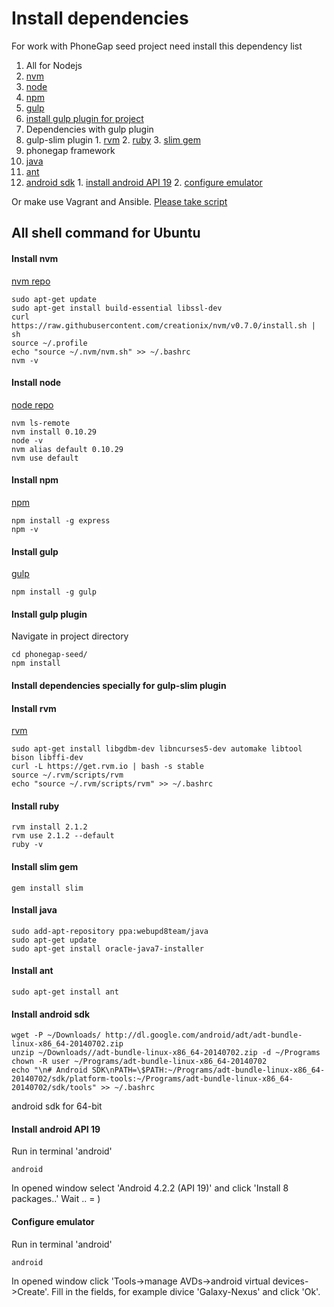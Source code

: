 Install dependencies
====================

For work with PhoneGap seed project need install this dependency list

1. All for Nodejs
  1. [nvm](#install-nvm)
  1. [node](#install-node)
  2. [npm](#install-npm)
  3. [gulp](#install-gulp)
  4. [install gulp plugin for project](#install-gulp-plugin)
2. Dependencies with gulp plugin
  1. gulp-slim plugin
    1. [rvm](#install-rvm)
    2. [ruby](#install-ruby)
    3. [slim gem](#install-slim-gem)
3. phonegap framework
  1. [java](#install-java)
  2. [ant](#install-ant)
  3. [android sdk](#install-android-sdk)
    1. [install android API 19](#install-android-api-19)
    2. [configure emulator](#configure-emulator)

Or make use Vagrant and Ansible. [Please take script](https://github.com/AlekseyLeshko/ansible-phonegap-playbook)

## All shell command for Ubuntu

#### Install nvm
[nvm repo](https://github.com/creationix/nvm)
```
sudo apt-get update
sudo apt-get install build-essential libssl-dev
curl https://raw.githubusercontent.com/creationix/nvm/v0.7.0/install.sh | sh
source ~/.profile
echo "source ~/.nvm/nvm.sh" >> ~/.bashrc
nvm -v
```

#### Install node
[node repo](https://github.com/joyent/node)
```
nvm ls-remote
nvm install 0.10.29
node -v
nvm alias default 0.10.29
nvm use default
```

#### Install npm
[npm](https://www.npmjs.org/)
```
npm install -g express
npm -v
```

#### Install gulp
[gulp](http://gulpjs.com/)
```
npm install -g gulp
```

#### Install gulp plugin
Navigate in project directory
```
cd phonegap-seed/
npm install
```

#### Install dependencies specially for gulp-slim plugin

#### Install rvm
[rvm](https://rvm.io/)

```
sudo apt-get install libgdbm-dev libncurses5-dev automake libtool bison libffi-dev
curl -L https://get.rvm.io | bash -s stable
source ~/.rvm/scripts/rvm
echo "source ~/.rvm/scripts/rvm" >> ~/.bashrc
```

#### Install ruby
```
rvm install 2.1.2
rvm use 2.1.2 --default
ruby -v
```

#### Install slim gem
```
gem install slim
```

#### Install java
```
sudo add-apt-repository ppa:webupd8team/java
sudo apt-get update
sudo apt-get install oracle-java7-installer
```

#### Install ant
```
sudo apt-get install ant
```

#### Install android sdk
```
wget -P ~/Downloads/ http://dl.google.com/android/adt/adt-bundle-linux-x86_64-20140702.zip
unzip ~/Downloads//adt-bundle-linux-x86_64-20140702.zip -d ~/Programs
chown -R user ~/Programs/adt-bundle-linux-x86_64-20140702
echo "\n# Android SDK\nPATH=\$PATH:~/Programs/adt-bundle-linux-x86_64-20140702/sdk/platform-tools:~/Programs/adt-bundle-linux-x86_64-20140702/sdk/tools" >> ~/.bashrc
```
android sdk for 64-bit

#### Install android API 19
Run in terminal 'android'
```
android
```
In opened window select 'Android 4.2.2 (API 19)' and click 'Install 8 packages..'
Wait .. = )

#### Configure emulator
Run in terminal 'android'
```
android
```
In opened window click 'Tools->manage AVDs->android virtual devices->Create'.
Fill in the fields, for example divice 'Galaxy-Nexus' and click 'Ok'.
